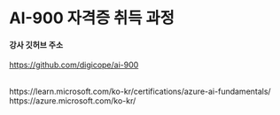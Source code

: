 # AI-900 자격증 취득 과정

#### 강사 깃허브 주소
https://github.com/digicope/ai-900

<br>
https://learn.microsoft.com/ko-kr/certifications/azure-ai-fundamentals/

<br>
https://azure.microsoft.com/ko-kr/


